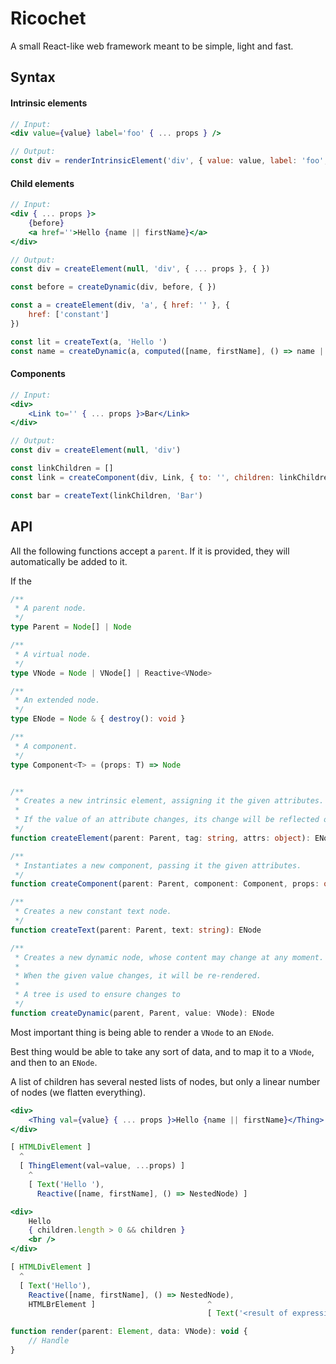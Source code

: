 # Ricochet

A small React-like web framework meant to be simple, light and fast.

## Syntax

#### Intrinsic elements
```jsx
// Input:
<div value={value} label='foo' { ... props } />

// Output:
const div = renderIntrinsicElement('div', { value: value, label: 'foo', ... props })
```

#### Child elements
```jsx
// Input:
<div { ... props }>
	{before}
	<a href=''>Hello {name || firstName}</a>
</div>

// Output:
const div = createElement(null, 'div', { ... props }, { })

const before = createDynamic(div, before, { })

const a = createElement(div, 'a', { href: '' }, {
	href: ['constant']
})

const lit = createText(a, 'Hello ')
const name = createDynamic(a, computed([name, firstName], () => name || firstName), { })
```

#### Components
```jsx
// Input:
<div>
	<Link to='' { ... props }>Bar</Link>
</div>

// Output:
const div = createElement(null, 'div')

const linkChildren = []
const link = createComponent(div, Link, { to: '', children: linkChildren, ...props })

const bar = createText(linkChildren, 'Bar')
```


## API

All the following functions accept a `parent`. If it is provided, they will automatically
be added to it.

If the
```ts
/**
 * A parent node.
 */
type Parent = Node[] | Node

/**
 * A virtual node.
 */
type VNode = Node | VNode[] | Reactive<VNode>

/**
 * An extended node.
 */
type ENode = Node & { destroy(): void }

/**
 * A component.
 */
type Component<T> = (props: T) => Node


/**
 * Creates a new intrinsic element, assigning it the given attributes.
 *
 * If the value of an attribute changes, its change will be reflected on the DOM.
 */
function createElement(parent: Parent, tag: string, attrs: object): ENode

/**
 * Instantiates a new component, passing it the given attributes.
 */
function createComponent(parent: Parent, component: Component, props: object): ENode

/**
 * Creates a new constant text node.
 */
function createText(parent: Parent, text: string): ENode

/**
 * Creates a new dynamic node, whose content may change at any moment.
 *
 * When the given value changes, it will be re-rendered.
 *
 * A tree is used to ensure changes to 
 */
function createDynamic(parent, Parent, value: VNode): ENode
```

Most important thing is being able to render a `VNode` to an `ENode`.

Best thing would be able to take any sort of data, and to map it to a `VNode`, and then to an `ENode`.

A list of children has several nested lists of nodes, but only a linear number of nodes (we flatten everything).

```jsx
<div>
	<Thing val={value} { ... props }>Hello {name || firstName}</Thing>
</div>

[ HTMLDivElement ]
  ^
  [ ThingElement(val=value, ...props) ]
	^
	[ Text('Hello '),
	  Reactive([name, firstName], () => NestedNode) ]

<div>
	Hello
	{ children.length > 0 && children }
	<br />
</div>

[ HTMLDivElement ]
  ^
  [ Text('Hello'),
    Reactive([name, firstName], () => NestedNode),
    HTMLBrElement ]                         ^
										    [ Text('<result of expression>') ]

function render(parent: Element, data: VNode): void {
	// Handle
}
```

